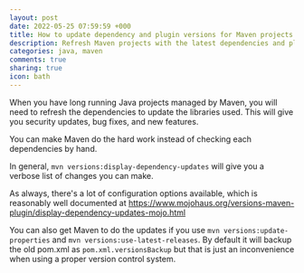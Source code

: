 ```yaml
---
layout: post
date: 2022-05-25 07:59:59 +000
title: How to update dependency and plugin versions for Maven projects
description: Refresh Maven projects with the latest dependencies and plugin versions automatically
categories: java, maven
comments: true
sharing: true
icon: bath
---
```


When you have long running Java projects managed by Maven, you will need to refresh the dependencies to update the libraries used. This will give you security updates, bug fixes, and new features.

You can make Maven do the hard work instead of checking each dependencies by hand. 

In general, `mvn versions:display-dependency-updates` will give you a verbose list of changes you can make. 

As always, there's a lot of configuration options available, which is reasonably well documented at https://www.mojohaus.org/versions-maven-plugin/display-dependency-updates-mojo.html

You can also get Maven to do the updates if you use `mvn versions:update-properties` and `mvn versions:use-latest-releases`. By default it will backup the old pom.xml as `pom.xml.versionsBackup` but that is just an inconvenience when using a proper version control system.
